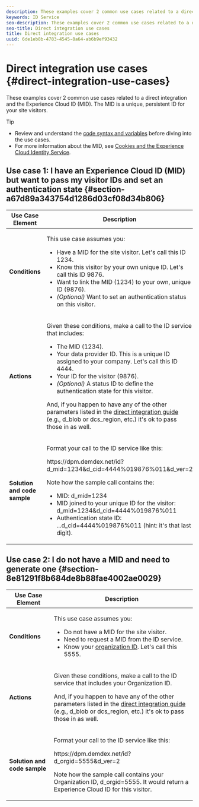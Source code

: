 ```yaml
---
description: These examples cover 2 common use cases related to a direct integration and the Experience Cloud ID (MID). The MID is a unique, persistent ID for your site visitors.
keywords: ID Service
seo-description: These examples cover 2 common use cases related to a direct integration and the Experience Cloud ID (MID). The MID is a unique, persistent ID for your site visitors.
seo-title: Direct integration use cases
title: Direct integration use cases
uuid: 6de1eb8b-4783-4545-8a64-ab6b9ef93432
---
```


# Direct integration use cases {#direct-integration-use-cases}

These examples cover 2 common use cases related to a direct integration and the Experience Cloud ID (MID). The MID is a unique, persistent ID for your site visitors.

>[!TIP]
>
>* Review and understand the [code syntax and variables](../implementation-guides/direct-integration.md#concept-4cd3206a84bb4687af0b312ae09648b9) before diving into the use cases. 
>* For more information about the MID, see [Cookies and the Experience Cloud Identity Service](../introduction/cookies.md). 
>

## Use case 1: I have an Experience Cloud ID (MID) but want to pass my visitor IDs and set an authentication state {#section-a67d89a343754d1286d03cf08d34b806}

<table id="table_DA8840FCB51541109FE6DF20430E8924"> 
 <thead> 
  <tr> 
   <th colname="col1" class="entry"> Use Case Element </th> 
   <th colname="col2" class="entry"> Description </th> 
  </tr> 
 </thead>
 <tbody> 
  <tr> 
   <td colname="col1"> <p> <b>Conditions</b> </p> </td> 
   <td colname="col2"> <p>This use case assumes you: </p> 
    <ul id="ul_F20231F83EE84889B78971A64E758757"> 
     <li id="li_20F3E96493724CD2BAF4B20AEE5CBF23">Have a MID for the site visitor. Let's call this ID 1234. </li> 
     <li id="li_A358C58CC58C4FCBB7250F5ED108AA71">Know this visitor by your own unique ID. Let's call this ID 9876. </li> 
     <li id="li_D93CE7182EBE4927A5C7A0BF414C03BC">Want to link the MID (1234) to your own, unique ID (9876). </li> 
     <li id="li_4611146E56624C2AB647733487A3F046"> <i>(Optional)</i> Want to set an authentication status on this visitor. </li> 
    </ul> </td> 
  </tr> 
  <tr> 
   <td colname="col1"> <p> <b>Actions</b> </p> </td> 
   <td colname="col2"> <p>Given these conditions, make a call to the ID service that includes: </p> 
    <ul id="ul_9ECB1A65266644E89E949C57D202D5A4"> 
     <li id="li_10A6F5A9C54D44A08F4F2E405E6019E2">The MID (1234). </li> 
     <li id="li_4869572B40E54C54B88A2474DAC475A8">Your data provider ID. This is a unique ID assigned to your company. Let's call this ID 4444. </li> 
     <li id="li_05C8ED47488C4E289D84093127EC7B19">Your ID for the visitor (9876). </li> 
     <li id="li_3D1556AD18C843828A362CC604A9F76B"> <i>(Optional)</i> A status ID to define the authentication state for this visitor. </li> 
    </ul> <p>And, if you happen to have any of the other parameters listed in the <a href="../implementation-guides/direct-integration.md#concept-4cd3206a84bb4687af0b312ae09648b9" format="dita" scope="local"> direct integration guide</a> (e.g.,<span class="codeph"> d_blob</span> or <span class="codeph"> dcs_region</span>, etc.) it's ok to pass those in as well. </p> </td> 
  </tr> 
  <tr> 
   <td colname="col1"> <p> <b>Solution and code sample</b> </p> </td> 
   <td colname="col2"> <p>Format your call to the ID service like this: </p> <p> <span class="codeph">https://dpm.demdex.net/id?d_mid=1234&amp;d_cid=4444%019876%011&amp;d_ver=2</span> </p> <p>Note how the sample call contains the: </p> 
    <ul id="ul_0667FBFD8D3C46BDBD027F484691EC97"> 
     <li id="li_FAB1FAE703DB48D1A32EE72684028964">MID: <span class="codeph">d_mid=1234</span> </li> 
     <li id="li_C97B74FF444F4BB4B4A5CB1CBBE52249">MID joined to your unique ID for the visitor: <span class="codeph">d_mid=1234&amp;d_cid=4444%019876%011</span> </li> 
     <li id="li_D428DBF765234DD78DDF152C5EE8AB69">Authentication state ID: <span class="codeph">...d_cid=4444%019876%011</span> (hint: it's that last digit). </li> 
    </ul> </td> 
  </tr> 
 </tbody> 
</table>

## Use case 2: I do not have a MID and need to generate one {#section-8e81291f8b684de8b88fae4002ae0029}

<table id="table_666A92693F8A413096DF6A64770C1141"> 
 <thead> 
  <tr> 
   <th colname="col1" class="entry"> Use Case Element </th> 
   <th colname="col2" class="entry"> Description </th> 
  </tr> 
 </thead>
 <tbody> 
  <tr> 
   <td colname="col1"> <p> <b>Conditions</b> </p> </td> 
   <td colname="col2"> <p>This use case assumes you: </p> 
    <ul id="ul_BF3BD821907B46A4B2EFA63146D35722"> 
     <li id="li_E658AE0671D14558B65FDD8992F25996">Do not have a MID for the site visitor. </li> 
     <li id="li_28A48BB3F71C4E4297F95A2D3E10AD7B">Need to request a MID from the ID service. </li> 
     <li id="li_E2C306B9308D41E5BFE2F23EF48F5A41">Know your <a href="../reference/requirements.md#section-a02f537129a64ffbb690d5738d360c26" format="dita" scope="local"> organization ID</a>. Let's call this 5555. </li> 
    </ul> </td> 
  </tr> 
  <tr> 
   <td colname="col1"> <p> <b>Actions</b> </p> </td> 
   <td colname="col2"> <p>Given these conditions, make a call to the ID service that includes your Organization ID. </p> <p>And, if you happen to have any of the other parameters listed in the <a href="../implementation-guides/direct-integration.md#concept-4cd3206a84bb4687af0b312ae09648b9" format="dita" scope="local"> direct integration guide</a> (e.g.,<span class="codeph"> d_blob</span> or <span class="codeph"> dcs_region</span>, etc.) it's ok to pass those in as well. </p> </td> 
  </tr> 
  <tr> 
   <td colname="col1"> <p> <b>Solution and code sample</b> </p> </td> 
   <td colname="col2"> <p>Format your call to the ID service like this: </p> <p> <span class="codeph">https://dpm.demdex.net/id?d_orgid=5555&amp;d_ver=2</span> </p> <p>Note how the sample call contains your Organization ID, <span class="codeph">d_orgid=5555</span>. It would return a <span class="keyword"> Experience Cloud</span> ID for this visitor. </p> </td> 
  </tr> 
 </tbody> 
</table>

